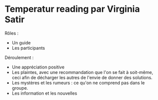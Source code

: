 # Temperatur reading par Virginia Satir

Rôles : 
* Un guide
* Les participants


Déroulement :
* Une appréciation positive
* Les plaintes, avec une recommandation que l'on se fait à soit-même, ceci afin de décharger les autres de l'envie de donner des solutions.
* Les mystères et les rumeurs : ce qu'on ne comprend pas dans le groupe.
* Les information et les nouvelles

